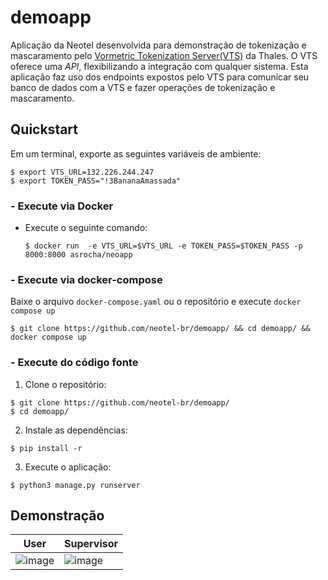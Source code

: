 # demoapp

Aplicação da Neotel desenvolvida para demonstração de tokenização e mascaramento pelo [Vormetric Tokenization Server(VTS)](https://cpl.thalesgroup.com/encryption/tokenization) da Thales. O VTS oferece uma *API*, flexibilizando a integração com qualquer sistema. Esta aplicação faz uso dos endpoints expostos pelo VTS para comunicar seu banco de dados com a VTS e fazer operações de tokenização e mascaramento.

## Quickstart

Em um terminal, exporte as seguintes variáveis de ambiente: 
  ```console
  $ export VTS_URL=132.226.244.247
  $ export TOKEN_PASS="!3BananaAmassada"
  ```  
### - Execute via Docker

* Execute o seguinte comando:
  ```console
  $ docker run  -e VTS_URL=$VTS_URL -e TOKEN_PASS=$TOKEN_PASS -p 8000:8000 asrocha/neoapp
  ```

### - Execute via docker-compose
  Baixe o arquivo `docker-compose.yaml` ou o repositório e execute `docker compose up`
  ```console
  $ git clone https://github.com/neotel-br/demoapp/ && cd demoapp/ && docker compose up 
  ```


### - Execute do código fonte
1. Clone o repositório:
  ```console
  $ git clone https://github.com/neotel-br/demoapp/
  $ cd demoapp/
  ```
2. Instale as dependências: 
  ```console
  $ pip install -r
  ```
3. Execute o aplicação:
  ```console 
  $ python3 manage.py runserver
  ```
## Demonstração

| User | Supervisor  |
|------|-------------|
| ![image](https://user-images.githubusercontent.com/17788851/131561697-cc388a4c-9a71-48c5-ac3b-4fcd85aa4271.png) | ![image](https://user-images.githubusercontent.com/17788851/131562172-69838f4c-b9fa-4a97-b2f6-cc9b4130576c.png) | 
